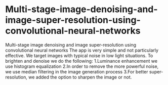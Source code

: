 # Multi-stage-image-denoising-and-image-super-resolution-using-convolutional-neural-networks
Multi-stage image denoising and image super-resolution using convolutional neural networks
The app is very simple and not particularly effective. 
We target images with typical noise in low light situations. 
To brighten and denoise we do the following:
1.Luminance enhancement we use histogram equalization
2.In order to remove the more powerful noise, we use median filtering in the image generation process
3.For better super-resolution, we added the option to sharpen the image or not.
